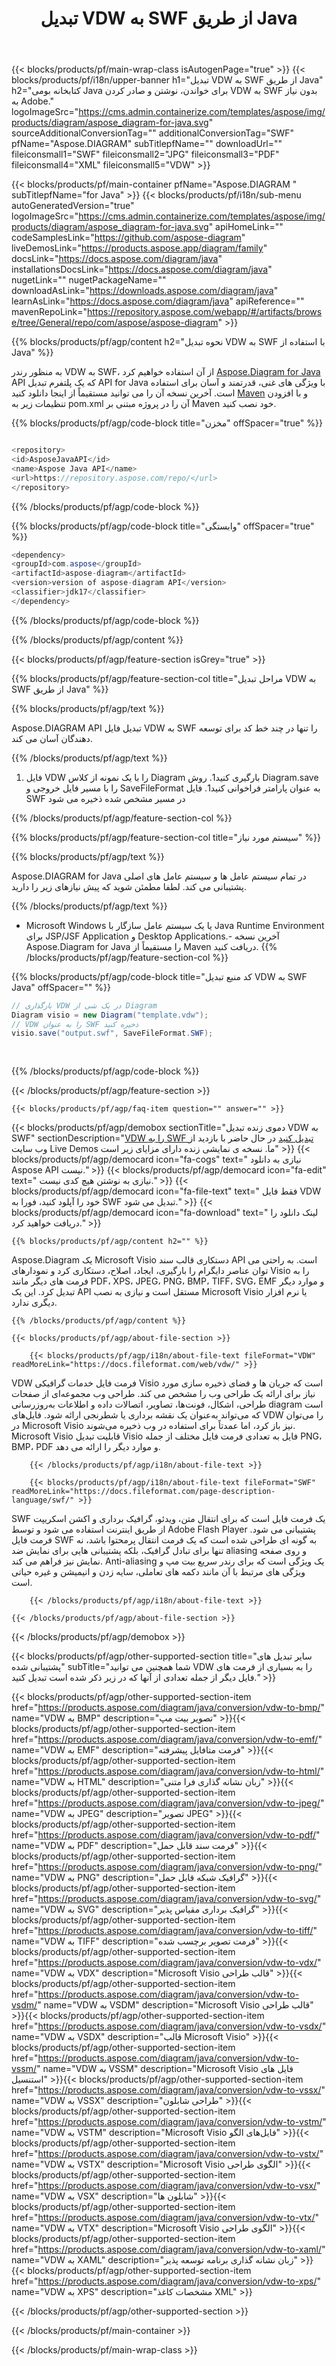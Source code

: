 ﻿---
title: تبدیل VDW به SWF از طریق Java 
url: /fa/java/conversion/vdw-to-swf/ 
description: نمونه کد تبدیل Java برای فرمت VDW به فایل SWF. از این کد مثال برای تبدیل VDW به SWF در هر برنامه مبتنی بر وب یا دسکتاپ Java استفاده کنید.
---
{{< blocks/products/pf/main-wrap-class isAutogenPage="true" >}}
{{< blocks/products/pf/i18n/upper-banner h1="تبدیل VDW به SWF از طریق Java" h2="کتابخانه بومی Java برای خواندن، نوشتن و صادر کردن VDW به SWF بدون نیاز به Adobe." logoImageSrc="https://cms.admin.containerize.com/templates/aspose/img/products/diagram/aspose_diagram-for-java.svg" sourceAdditionalConversionTag="" additionalConversionTag="SWF" pfName="Aspose.DIAGRAM" subTitlepfName="" downloadUrl="" fileiconsmall1="SWF" fileiconsmall2="JPG" fileiconsmall3="PDF" fileiconsmall4="XML" fileiconsmall5="VDW" >}}

{{< blocks/products/pf/main-container pfName="Aspose.DIAGRAM " subTitlepfName="for Java" >}}
{{< blocks/products/pf/i18n/sub-menu autoGeneratedVersion="true" logoImageSrc="https://cms.admin.containerize.com/templates/aspose/img/products/diagram/aspose_diagram-for-java.svg" apiHomeLink="" codeSamplesLink="https://github.com/aspose-diagram" liveDemosLink="https://products.aspose.app/diagram/family" docsLink="https://docs.aspose.com/diagram/java" installationsDocsLink="https://docs.aspose.com/diagram/java" nugetLink="" nugetPackageName="" downloadAsLink="https://downloads.aspose.com/diagram/java" learnAsLink="https://docs.aspose.com/diagram/java" apiReference="" mavenRepoLink="https://repository.aspose.com/webapp/#/artifacts/browse/tree/General/repo/com/aspose/aspose-diagram" >}}

{{% blocks/products/pf/agp/content h2="نحوه تبدیل VDW به SWF با استفاده از Java" %}}

به منظور رندر VDW به SWF، از آن استفاده خواهیم کرد <a href="https://products.aspose.com/diagram/java">Aspose.Diagram for Java</a> API که یک پلتفرم تبدیل API for Java با ویژگی های غنی، قدرتمند و آسان برای استفاده است. آخرین نسخه آن را می توانید مستقیماً از اینجا دانلود کنید <a href="https://repository.aspose.com/webapp/#/artifacts/browse/tree/General/repo/com/aspose/aspose-diagram">Maven</a> و با افزودن تنظیمات زیر به pom.xml آن را در پروژه مبتنی بر Maven خود نصب کنید.

{{% blocks/products/pf/agp/code-block title="مخزن" offSpacer="true" %}}

```cs

<repository>
<id>AsposeJavaAPI</id>
<name>Aspose Java API</name>
<url>https://repository.aspose.com/repo/</url>
</repository>


```

{{% /blocks/products/pf/agp/code-block %}}

{{% blocks/products/pf/agp/code-block title="وابستگی" offSpacer="true" %}}

```cs
<dependency>
<groupId>com.aspose</groupId>
<artifactId>aspose-diagram</artifactId>
<version>version of aspose-diagram API</version>
<classifier>jdk17</classifier>
</dependency>


```

{{% /blocks/products/pf/agp/code-block %}}

{{% /blocks/products/pf/agp/content %}}

{{< blocks/products/pf/agp/feature-section isGrey="true" >}}

{{% blocks/products/pf/agp/feature-section-col title="مراحل تبدیل VDW به SWF از طریق Java" %}}

{{% blocks/products/pf/agp/text %}}

 Aspose.DIAGRAM API تبدیل فایل VDW به SWF را تنها در چند خط کد برای توسعه دهندگان آسان می کند.

{{% /blocks/products/pf/agp/text %}}

1. فایل VDW را با یک نمونه از کلاس Diagram بارگیری کنید1. روش Diagram.save را با مسیر فایل خروجی و SaveFileFormat به عنوان پارامتر فراخوانی کنید1. فایل SWF در مسیر مشخص شده ذخیره می شود


{{% /blocks/products/pf/agp/feature-section-col %}}

{{% blocks/products/pf/agp/feature-section-col title="سیستم مورد نیاز" %}}

{{% blocks/products/pf/agp/text %}}

 Aspose.DIAGRAM for Java در تمام سیستم عامل ها و سیستم عامل های اصلی پشتیبانی می کند. لطفا مطمئن شوید که پیش نیازهای زیر را دارید.

{{% /blocks/products/pf/agp/text %}}

- Microsoft Windows یا یک سیستم عامل سازگار با Java Runtime Environment برای JSP/JSF Application و Desktop Applications.- آخرین نسخه Aspose.Diagram for Java را مستقیماً از Maven دریافت کنید.
{{% /blocks/products/pf/agp/feature-section-col %}}

{{% blocks/products/pf/agp/code-block title="کد منبع تبدیل VDW به SWF Java" offSpacer="" %}}

```cs
// بارگذاری VDW در یک شی از Diagram 
Diagram visio = new Diagram("template.vdw");
// VDW را به عنوان SWF ذخیره کنید 
visio.save("output.swf", SaveFileFormat.SWF);   
  
  


```

{{% /blocks/products/pf/agp/code-block %}}

{{< /blocks/products/pf/agp/feature-section >}}

    {{< blocks/products/pf/agp/faq-item question="" answer="" >}}
 

<!-- aboutfile Starts -->

{{< blocks/products/pf/agp/demobox sectionTitle="دموی زنده تبدیل VDW به SWF" sectionDescription="[VDW را به SWF تبدیل کنید](https://products.aspose.app/diagram/conversion/vdw-to-swf) در حال حاضر با بازدید از وب سایت Live Demos ما. نسخه ی نمایشی زنده دارای مزایای زیر است" >}}
        {{< blocks/products/pf/agp/democard icon="fa-cogs" text=" نیازی به دانلود Aspose API نیست." >}}
        {{< blocks/products/pf/agp/democard icon="fa-edit" text=" نیازی به نوشتن هیچ کدی نیست." >}}
        {{< blocks/products/pf/agp/democard icon="fa-file-text" text=" فقط فایل VDW خود را آپلود کنید، فورا به SWF تبدیل می شود." >}}
        {{< blocks/products/pf/agp/democard icon="fa-download" text=" لینک دانلود را دریافت خواهید کرد." >}}

    {{% blocks/products/pf/agp/content h2="" %}}

Aspose.Diagram یک Microsoft Visio دستکاری قالب سند API است. به راحتی می توان عناصر دایگرام را بارگیری، ایجاد، اصلاح، دستکاری کرد و نمودارهای Visio را به فرمت های دیگر مانند PDF، XPS، JPEG، PNG، BMP، TIFF، SVG، EMF و موارد دیگر تبدیل کرد. این یک API مستقل است و نیازی به نصب Microsoft Visio یا نرم افزار دیگری ندارد.    



    {{% /blocks/products/pf/agp/content %}}

    {{< blocks/products/pf/agp/about-file-section >}}

        {{< blocks/products/pf/agp/i18n/about-file-text fileFormat="VDW" readMoreLink="https://docs.fileformat.com/web/vdw/" >}}
VDW فرمت فایل خدمات گرافیکی Visio است که جریان ها و فضای ذخیره سازی مورد نیاز برای ارائه یک طراحی وب را مشخص می کند. طراحی وب مجموعه‌ای از صفحات طراحی، اشکال، فونت‌ها، تصاویر، اتصالات داده و اطلاعات به‌روزرسانی diagram است که می‌تواند به‌عنوان یک نقشه برداری یا شطرنجی ارائه شود. فایل‌های VDW را می‌توان در Microsoft Visio نیز باز کرد، اما عمدتاً برای استفاده در وب ذخیره می‌شوند. Microsoft Visio قابلیت تبدیل Visio فایل به تعدادی فرمت فایل مختلف از جمله PNG، BMP، PDF و موارد دیگر را ارائه می دهد.

        {{< /blocks/products/pf/agp/i18n/about-file-text >}}

        {{< blocks/products/pf/agp/i18n/about-file-text fileFormat="SWF" readMoreLink="https://docs.fileformat.com/page-description-language/swf/" >}}
SWF یک فرمت فایل است که برای انتقال متن، ویدئو، گرافیک برداری و اکشن اسکریپت از طریق اینترنت استفاده می شود و توسط Adobe Flash Player پشتیبانی می شود. فرمت فایل SWF به گونه ای طراحی شده است که یک فرمت انتقال پرمحتوا باشد، نه تنها برای تبادل گرافیک، بلکه پشتیبانی هایی برای نمایش ضد aliasing و روی صفحه نمایش نیز فراهم می کند. Anti-aliasing یک ویژگی است که برای رندر سریع بیت مپ و ویژگی های مرتبط با آن مانند دکمه های تعاملی، سایه زدن و انیمیشن و غیره حیاتی است.

        {{< /blocks/products/pf/agp/i18n/about-file-text >}}

    {{< /blocks/products/pf/agp/about-file-section >}}

{{< /blocks/products/pf/agp/demobox >}}

<!-- aboutfile Ends -->

{{< blocks/products/pf/agp/other-supported-section title="سایر تبدیل های پشتیبانی شده" subTitle="شما همچنین می توانید VDW را به بسیاری از فرمت های فایل دیگر از جمله تعدادی از آنها که در زیر ذکر شده است تبدیل کنید." >}}

{{< blocks/products/pf/agp/other-supported-section-item href="https://products.aspose.com/diagram/java/conversion/vdw-to-bmp/" name="VDW به BMP" description="تصویر بیت مپ" >}}{{< blocks/products/pf/agp/other-supported-section-item href="https://products.aspose.com/diagram/java/conversion/vdw-to-emf/" name="VDW به EMF" description="فرمت متافایل پیشرفته" >}}{{< blocks/products/pf/agp/other-supported-section-item href="https://products.aspose.com/diagram/java/conversion/vdw-to-html/" name="VDW به HTML" description="زبان نشانه گذاری فرا متنی" >}}{{< blocks/products/pf/agp/other-supported-section-item href="https://products.aspose.com/diagram/java/conversion/vdw-to-jpeg/" name="VDW به JPEG" description="تصویر JPEG" >}}{{< blocks/products/pf/agp/other-supported-section-item href="https://products.aspose.com/diagram/java/conversion/vdw-to-pdf/" name="VDW به PDF" description="فرمت سند قابل حمل" >}}{{< blocks/products/pf/agp/other-supported-section-item href="https://products.aspose.com/diagram/java/conversion/vdw-to-png/" name="VDW به PNG" description="گرافیک شبکه قابل حمل" >}}{{< blocks/products/pf/agp/other-supported-section-item href="https://products.aspose.com/diagram/java/conversion/vdw-to-svg/" name="VDW به SVG" description="گرافیک برداری مقیاس پذیر" >}}{{< blocks/products/pf/agp/other-supported-section-item href="https://products.aspose.com/diagram/java/conversion/vdw-to-tiff/" name="VDW به TIFF" description="فرمت تصویر برچسب شده" >}}{{< blocks/products/pf/agp/other-supported-section-item href="https://products.aspose.com/diagram/java/conversion/vdw-to-vdx/" name="VDW به VDX" description="Microsoft Visio قالب طراحی" >}}{{< blocks/products/pf/agp/other-supported-section-item href="https://products.aspose.com/diagram/java/conversion/vdw-to-vsdm/" name="VDW به VSDM" description="Microsoft Visio قالب طراحی" >}}{{< blocks/products/pf/agp/other-supported-section-item href="https://products.aspose.com/diagram/java/conversion/vdw-to-vsdx/" name="VDW به VSDX" description="قالب Microsoft Visio" >}}{{< blocks/products/pf/agp/other-supported-section-item href="https://products.aspose.com/diagram/java/conversion/vdw-to-vssm/" name="VDW به VSSM" description="Microsoft Visio فایل های استنسیل" >}}{{< blocks/products/pf/agp/other-supported-section-item href="https://products.aspose.com/diagram/java/conversion/vdw-to-vssx/" name="VDW به VSSX" description="طراحی شابلون" >}}{{< blocks/products/pf/agp/other-supported-section-item href="https://products.aspose.com/diagram/java/conversion/vdw-to-vstm/" name="VDW به VSTM" description="Microsoft Visio فایل‌های الگو" >}}{{< blocks/products/pf/agp/other-supported-section-item href="https://products.aspose.com/diagram/java/conversion/vdw-to-vstx/" name="VDW به VSTX" description="Microsoft Visio الگوی طراحی" >}}{{< blocks/products/pf/agp/other-supported-section-item href="https://products.aspose.com/diagram/java/conversion/vdw-to-vsx/" name="VDW به VSX" description="شابلون ها" >}}{{< blocks/products/pf/agp/other-supported-section-item href="https://products.aspose.com/diagram/java/conversion/vdw-to-vtx/" name="VDW به VTX" description="Microsoft Visio الگوی طراحی" >}}{{< blocks/products/pf/agp/other-supported-section-item href="https://products.aspose.com/diagram/java/conversion/vdw-to-xaml/" name="VDW به XAML" description="زبان نشانه گذاری برنامه توسعه پذیر" >}}{{< blocks/products/pf/agp/other-supported-section-item href="https://products.aspose.com/diagram/java/conversion/vdw-to-xps/" name="VDW به XPS" description="مشخصات کاغذ XML" >}}

{{< /blocks/products/pf/agp/other-supported-section >}}

{{< /blocks/products/pf/main-container >}}
    
{{< /blocks/products/pf/main-wrap-class >}}